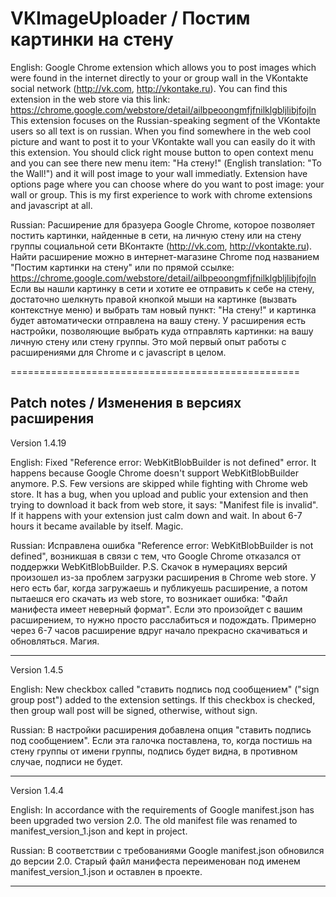 VKImageUploader / Постим картинки на стену
==================================================

English:
Google Chrome extension which allows you to post images which were found in the internet directly to your or group wall in the VKontakte social network (http://vk.com, http://vkontake.ru).
You can find this extension in the web store via this link: https://chrome.google.com/webstore/detail/ailbpeoongmfjfnilklgbljlibjfojln
This extension focuses on the Russian-speaking segment of the VKontakte users so all text is on russian.
When you find somewhere in the web cool picture and want to post it to your VKontakte wall you can easily do it with this extension. You should click right mouse button to open context menu and you can see there new menu item: "На стену!" (English translation: "To the Wall!") and it will post image to your wall immediatly. Extension have options page where you can choose where do you want to post image: your wall or group.
This is my first experience to work with chrome extensions and javascript at all.

Russian: 
Расширение для бразуера Google Chrome, которое позволяет постить картинки, найденные в сети, на личную стену или на стену группы социальной сети ВКонтакте (http://vk.com, http://vkontakte.ru).
Найти расширение можно в интернет-магазине Chrome под названием "Постим картинки на стену" или по прямой ссылке: https://chrome.google.com/webstore/detail/ailbpeoongmfjfnilklgbljlibjfojln
Если вы нашли картинку в сети и хотите ее отправить к себе на стену, достаточно шелкнуть правой кнопкой мыши на картинке (вызвать контекстнуе меню) и выбрать там новый пункт: "На стену!" и картинка будет автоматически отправлена на вашу стену. У расширения есть настройки, позволяющие выбрать куда отправлять картинки: на вашу личную стену или стену группы.
Это мой первый опыт работы с расширениями для Chrome и с javascript в целом.

==================================================

Patch notes / Изменения в версиях расширения
--------------------------------------------------
Version 1.4.19

English:
Fixed "Reference error: WebKitBlobBuilder is not defined" error. It happens because Google Chrome doesn't support WebKitBlobBuilder anymore.
P.S. Few versions are skipped while fighting with Chrome web store. It has a bug, when you upload and public your extension and then trying to download it back from web store, it says: "Manifest file is invalid". If it happens with your extension just calm down and wait. In about 6-7 hours it became available by itself. Magic.

Russian:
Исправлена ошибка "Reference error: WebKitBlobBuilder is not defined", возникшая в связи с тем, что Google Chrome отказался от поддержки WebKitBlobBuilder.
P.S. Скачок в нумерациях версий произошел из-за проблем загрузки расширения в Chrome web store. У него есть баг, когда загружаешь и публикуешь расширение, а потом пытаешся его скачать из web store, то возникает ошибка: "Файл манифеста имеет неверный формат". Если это произойдет с вашим расширением, то нужно просто расслабиться и подождать. Примерно через 6-7 часов расширение вдруг начало прекрасно скачиваться и обновляться. Магия.

--------------------------------------------------
Version 1.4.5

English:
New checkbox called "ставить подпись под сообщением" ("sign group post") added to the extension settings. If this checkbox is checked, then group wall post will be signed, otherwise, without sign.

Russian: 
В настройки расширения добавлена опция "ставить подпись под сообщением". Если эта галочка поставлена, то, когда постишь на стену группы от имени группы, подпись будет видна, в противном случае, подписи не будет.

--------------------------------------------------
Version 1.4.4

English:
In accordance with the requirements of Google manifest.json has been upgraded two version 2.0. The old manifest file was renamed to manifest_version_1.json and kept in project.

Russian:
В соответствии с требованиями Google manifest.json обновился до версии 2.0. Старый файл манифеста переименован под именем manifest_version_1.json и оставлен в проекте.

--------------------------------------------------

